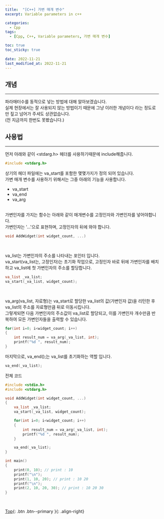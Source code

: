 ```yaml
---
title:  "[C++] 가변 매개 변수"
excerpt: Variable parameters in c++

categories:
  - Cpp
tags:
  - [Cpp, C++, Variable parameters, 가변 매개 변수]

toc: true
toc_sticky: true
 
date: 2022-11-21
last_modified_at: 2022-11-21
---
```


## 개념
---
파라매터수를 동적으로 넣는 방법에 대해 알아보겠습니다. <br>
실제 현장에서는 잘 사용되지 않는 방법이기 때문에 그냥 이러한 개념이다 라는 정도로만 짚고 넘어가 주셔도 상관없습니다. <br>
(전 지금까지 한번도 못봤습니다.)


## 사용법
---

먼저 아래와 같이 <stdarg.h> 헤더를 사용하기때문에 include해줍니다.<br>
```C++
#include <stdarg.h>
```
상기의 헤더 파일에는 va_start를 포함한 몇몇가지가 정의 되어 있습니다.<br>
가변 매개 변수를 사용하기 위해서는 그중 아래의 기능을 사용합니다.<br>
* va_start
* va_end
* va_arg
<br><br>

가변인자를 가지는 함수는 아래와 같이 매개변수를 고정인자와 가변인자를 넣어야합니다.<br>
가변인자는 '...'으로 표현하며, 고정인자의 뒤에 와야 합니다. <br>
```C++
void AddWidget(int widget_count, ...)
```
<br>

va_list는 가변인자의 주소를 나타내는 포인터 입니다.<br>
va_start(va_list는, 고정인자)는 초기화 작업으로, 고정인자 바로 뒤에 가변인자를 배치하고 va_list에 첫 가변인자의 주소를 할당합니다.<br>
```C++
va_list _va_list;
va_start(_va_list, widget_count);
```
<br>

va_arg(va_list, 자료형)는 va_start로 할당한 va_list의 값(가변인자 값)을 리턴한 후 va_list의 주소를 자료형만큼 뒤로 이동시킵니다. <br>
그렇게되면 다음 가변인자의 주소값이 va_list로 할당되고, 이를 가변인자 개수만큼 반복하여 모든 가변인자들을 출력할 수 있습니다. <br>
```C++
for(int i=0; i<widget_count; i++)
{
    int result_num = va_arg(_va_list, int);
    printf("%d ", result_num);
}
```

마지막으로, va_end();는 va_list를 초기화하는 역할 입니다.
```C++
va_end(_va_list);
```

전체 코드
```C++
#include <stdio.h>
#include <stdarg.h>

void AddWidget(int widget_count, ...)
{
    va_list _va_list;
    va_start(_va_list, widget_count);

    for(int i=0; i<widget_count; i++)
    {
        int result_num = va_arg(_va_list, int);
        printf("%d ", result_num);
    }

    va_end(_va_list);
}

int main()
{
    print(0, 10); // print : 10
    printf("\n");
    print(1, 10, 20); // print : 10 20
    printf("\n");
    print(2, 10, 20, 30); // print : 10 20 30 
}
```


<br>

[Top](#){: .btn .btn--primary }{: .align-right}